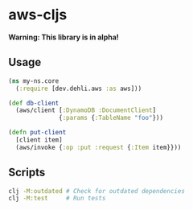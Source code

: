 # aws-cljs

**Warning: This library is in alpha!**

## Usage

```clj
(ns my-ns.core
  (:require [dev.dehli.aws :as aws]))

(def db-client
  (aws/client [:DynamoDB :DocumentClient]
              {:params {:TableName "foo"}))

(defn put-client
  [client item]
  (aws/invoke {:op :put :request {:Item item}}))
```

## Scripts

```bash
clj -M:outdated # Check for outdated dependencies
clj -M:test     # Run tests
```
